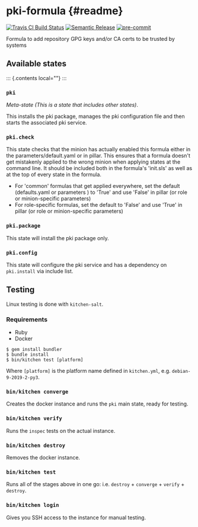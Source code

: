pki-formula {#readme}
================

[![Travis CI Build Status](https://travis-ci.com/saltstack-formulas/pki-formula.svg?branch=master)](https://travis-ci.com/saltstack-formulas/pki-formula)
[![Semantic Release](https://img.shields.io/badge/%20%20%F0%9F%93%A6%F0%9F%9A%80-semantic--release-e10079.svg)](https://github.com/semantic-release/semantic-release)
[![pre-commit](https://img.shields.io/badge/pre--commit-enabled-brightgreen?logo=pre-commit&logoColor=white)](https://github.com/pre-commit/pre-commit)

Formula to add repository GPG keys and/or CA certs to be trusted by systems

Available states
----------------

::: {.contents local=""}
:::

### `pki`

*Meta-state (This is a state that includes other states)*.

This installs the pki package, manages the pki configuration
file and then starts the associated pki service.

### `pki.check`

This state checks that the minion has actually enabled this formula either in the parameters/default.yaml or in pillar. 
This ensures that a formula doesn't get mistakenly applied to the wrong minion when applying states at the command line.
It should be included both in the formula's 'init.sls' as well as at the top of every state in the formula.

- For 'common' formulas that get applied everywhere, set the default (defaults.yaml  or parameters ) to 'True' and use 'False' in pillar (or role or minion-specific parameters) 
- For role-specific formulas, set the default to 'False' and use 'True' in pillar (or role or minion-specific parameters)
### `pki.package`

This state will install the pki package only.

### `pki.config`

This state will configure the pki service and has a dependency on
`pki.install` via include list.

Testing
-------

Linux testing is done with `kitchen-salt`.

### Requirements

-   Ruby
-   Docker

``` {.sourceCode .bash}
$ gem install bundler
$ bundle install
$ bin/kitchen test [platform]
```

Where `[platform]` is the platform name defined in `kitchen.yml`, e.g.
`debian-9-2019-2-py3`.

### `bin/kitchen converge`

Creates the docker instance and runs the `pki` main state, ready
for testing.

### `bin/kitchen verify`

Runs the `inspec` tests on the actual instance.

### `bin/kitchen destroy`

Removes the docker instance.

### `bin/kitchen test`

Runs all of the stages above in one go: i.e. `destroy` + `converge` +
`verify` + `destroy`.

### `bin/kitchen login`

Gives you SSH access to the instance for manual testing.

